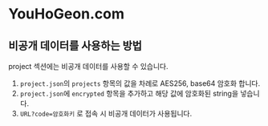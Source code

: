 # YouHoGeon.com

## 비공개 데이터를 사용하는 방법
project 섹션에는 비공개 데이터를 사용할 수 있습니다.
1. `project.json`의 `projects` 항목의 값을 차례로 AES256, base64 암호화 합니다.
2. `project.json`에 `encrypted` 항목을 추가하고 해당 값에 암호화된 string을 넣습니다.
3. `URL?code=암호화키` 로 접속 시 비공개 데이터가 사용됩니다.